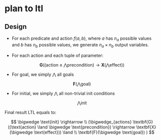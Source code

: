 # plan to ltl

## Design

- For each predicate and action $f(a, b)$,
  where $a$ has $n_a$ possible values and $b$ has $n_b$ possible values,
  we generate $n_a \times n_b$ output variables.

- For each action and each tuple of parameter:

$$
  \textbf{G}((\text{action} \land \bigwedge \text{precondition}) \rightarrow \textbf{X}(\bigwedge \text{effect}))
$$

- For goal, we simply $\bigwedge$ all goals

$$
  \textbf{F}(\bigwedge \text{goal})
$$

- For initial, we simply $\bigwedge$ all non-trivial init conditions

$$
  \bigwedge \text{init}
$$

Final result LTL equals to:

$$
\bigwedge \text{init} \rightarrow \\ (\bigwedge_{actions}
  \textbf{G}((\text{action} \land \bigwedge \text{precondition}) \rightarrow \textbf{X}(\bigwedge \text{effect})) \land \\
  \textbf{F}(\bigwedge \text{goal})
)
$$
